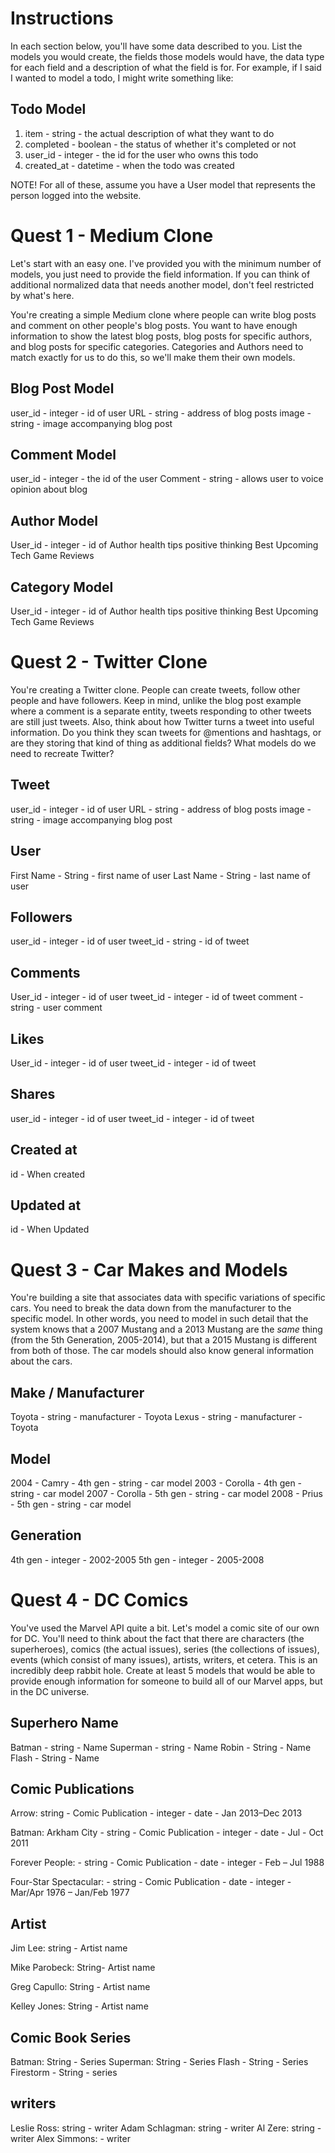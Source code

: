 # Instructions

In each section below, you'll have some data described to you. List the models you would create, the fields those models would have, the data type for each field and a description of what the field is for. For example, if I said I wanted to model a todo, I might write something like:

## Todo Model
1. item - string - the actual description of what they want to do
2. completed - boolean - the status of whether it's completed or not
3. user_id - integer - the id for the user who owns this todo
4. created_at - datetime - when the todo was created

NOTE! For all of these, assume you have a User model that represents the person logged into the website.



# Quest 1 - Medium Clone

Let's start with an easy one. I've provided you with the minimum number of models, you just need to provide the field information. If you can think of additional normalized data that needs another model, don't feel restricted by what's here.

You're creating a simple Medium clone where people can write blog posts and comment on other people's blog posts. You want to have enough information to show the latest blog posts, blog posts for specific authors, and blog posts for specific categories. Categories and Authors need to match exactly for us to do this, so we'll make them their own models.

## Blog Post Model
user_id - integer - id of user
URL - string - address of blog posts
image - string - image accompanying blog post

## Comment Model
user_id - integer - the id of the user
Comment - string - allows user to voice opinion about blog

## Author Model
User_id - integer - id of Author
health tips
positive thinking
Best Upcoming Tech
Game Reviews



## Category Model
User_id - integer - id of Author
health tips
positive thinking
Best Upcoming Tech
Game Reviews




# Quest 2 - Twitter Clone

You're creating a Twitter clone. People can create tweets, follow other people and have followers. Keep in mind, unlike the blog post example where a comment is a separate entity, tweets responding to other tweets are still just tweets. Also, think about how Twitter turns a tweet into useful information. Do you think they scan tweets for @mentions and hashtags, or are they storing that kind of thing as additional fields? What models do we need to recreate Twitter?

## Tweet
user_id - integer - id of user
URL - string - address of blog posts
image - string - image accompanying blog post

## User
First Name - String - first name of user
Last Name - String - last name of user

## Followers
user_id - integer - id of user
tweet_id - string - id of tweet

## Comments
User_id - integer - id of user
tweet_id - integer - id of tweet
comment - string - user comment

## Likes
User_id - integer - id of user
tweet_id - integer - id of tweet

## Shares
user_id - integer - id of user
tweet_id - integer - id of tweet

## Created at
id - When created

## Updated at
id - When Updated








# Quest 3 - Car Makes and Models

You're building a site that associates data with specific variations of specific cars. You need to break the data down from the manufacturer to the specific model. In other words, you need to model in such detail that the system knows that a 2007 Mustang and a 2013 Mustang are the _same_ thing (from the 5th Generation, 2005-2014), but that a 2015 Mustang is different from both of those. The car models should also know general information about the cars.

## Make / Manufacturer
Toyota - string - manufacturer - Toyota
Lexus - string - manufacturer - Toyota

## Model
2004 - Camry - 4th gen - string - car model
2003 - Corolla - 4th gen - string - car model
2007 - Corolla - 5th gen - string - car model
2008 - Prius -  5th gen - string - car model

## Generation
4th gen - integer - 2002-2005
5th gen - integer - 2005-2008













# Quest 4 - DC Comics

You've used the Marvel API quite a bit. Let's model a comic site of our own for DC. You'll need to think about the fact that there are characters (the superheroes), comics (the actual issues), series (the collections of issues), events (which consist of many issues), artists, writers, et cetera. This is an incredibly deep rabbit hole. Create at least 5 models that would be able to provide enough information for someone to build all of our Marvel apps, but in the DC universe.

## Superhero Name
Batman - string - Name
Superman - string - Name
Robin - String - Name
Flash - String - Name


## Comic Publications
Arrow: string - Comic Publication - integer - date - Jan 2013–Dec 2013

Batman: Arkham City - string - Comic Publication - integer - date - Jul - Oct 2011

Forever People: - string - Comic Publication - date - integer - Feb – Jul 1988

Four-Star Spectacular: - string - Comic Publication - date - integer - Mar/Apr 1976 – Jan/Feb 1977

## Artist
Jim Lee: string - Artist name

Mike Parobeck: String- Artist name

Greg Capullo: String - Artist name

Kelley Jones: String - Artist name

## Comic Book Series
Batman: String - Series
Superman: String - Series
Flash - String - Series
Firestorm - String - series

## writers
Leslie Ross: string - writer
Adam Schlagman: string - writer
Al Zere: string - writer
Alex Simmons: - writer
